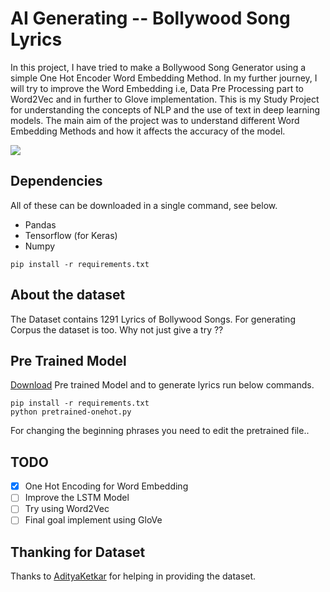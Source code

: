 # AI Generating -- Bollywood Song Lyrics
In this project, I have tried to make a Bollywood Song Generator using a simple One Hot Encoder Word Embedding Method. In my further journey, I will try to improve the Word Embedding i.e, Data Pre Processing part to Word2Vec and in further to Glove implementation. This is my Study Project for understanding the concepts of NLP and the use of text in deep learning models. The main aim of the project was to understand different Word Embedding Methods and how it affects the accuracy of the model.

![](https://github.com/ADItyaP999/Solving-Sudoku-using-Deep-Q-learning/blob/master/images/DQN%20-%20Sudoku%20Solver.png)

## Dependencies
All of these can be downloaded in a single command, see below.

-   Pandas
-   Tensorflow (for Keras)
-   Numpy

 `pip install -r requirements.txt`

## About the dataset

The Dataset contains 1291 Lyrics of Bollywood Songs. For generating Corpus the dataset is too. Why not just give a try ??

## Pre Trained Model
[Download](https://www.kaggle.com/search?q=bollywood%20in:datasets) Pre trained Model and to generate lyrics run below commands.

    pip install -r requirements.txt
    python pretrained-onehot.py
For changing the beginning phrases you need to edit the pretrained file..

## TODO

 - [x] One Hot Encoding for Word Embedding
 - [ ] Improve the LSTM Model
 - [ ] Try using Word2Vec 
 - [ ] Final goal implement using GloVe

## Thanking for Dataset
Thanks to [AdityaKetkar](https://www.kaggle.com/adityktkr/bollywood-lyrics-labelled) for helping in providing the dataset.
